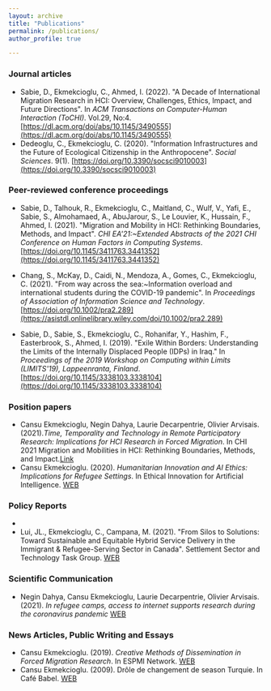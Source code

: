 ```yaml
---
layout: archive
title: "Publications"
permalink: /publications/
author_profile: true

---
```



### Journal articles

- Sabie, D., Ekmekcioglu, C., Ahmed, I. (2022). "A Decade of International Migration Research in HCI: Overview, Challenges, Ethics, Impact, and Future Directions". In *ACM Transactions on Computer-Human Interaction (ToCHI)*. Vol.29, No:4. [https://dl.acm.org/doi/abs/10.1145/3490555](https://dl.acm.org/doi/abs/10.1145/3490555)
- Dedeoglu, C., Ekmekcioglu, C. (2020). "Information Infrastructures and the Future of Ecological Citizenship in the Anthropocene". *Social Sciences*. 9(1).  [https://doi.org/10.3390/socsci9010003](https://doi.org/10.3390/socsci9010003) 



### Peer-reviewed conference proceedings

- Sabie, D., Talhouk, R., Ekmekcioglu, C., Maitland, C., Wulf, V., Yafi, E., Sabie, S., Almohamaed, A., AbuJarour, S., Le Louvier, K., Hussain, F., Ahmed, I. (2021). "Migration and Mobility in HCI: Rethinking Boundaries, Methods, and Impact". *CHI EA'21:~Extended Abstracts of the 2021 CHI Conference on Human Factors in Computing Systems*.[https://doi.org/10.1145/3411763.3441352](https://doi.org/10.1145/3411763.3441352) 

- Chang, S., McKay, D., Caidi, N., Mendoza, A., Gomes, C., Ekmekcioglu, C. (2021). "From way across the sea:~Information overload and international students during the COVID-19 pandemic". In *Proceedings of Association of Information Science and Technology*. [https://doi.org/10.1002/pra2.289](https://asistdl.onlinelibrary.wiley.com/doi/10.1002/pra2.289)

- Sabie, D., Sabie, S., Ekmekcioglu, C., Rohanifar, Y., Hashim, F., Easterbrook, S., Ahmed, I. (2019). "Exile Within Borders: Understanding the Limits of the Internally Displaced People (IDPs) in Iraq." In *Proceedings of the 2019 Workshop on Computing within Limits (LIMITS'19), Lappeenranta, Finland*. [https://doi.org/10.1145/3338103.3338104](https://doi.org/10.1145/3338103.3338104)




### Position papers

- Cansu Ekmekcioglu, Negin Dahya, Laurie Decarpentrie, Olivier Arvisais. (2021).*Time, Temporality and Technology in Remote Participatory Research: Implications for HCI Research in Forced Migration*. In CHI 2021 Migration and Mobilities in HCI: Rethinking Boundaries, Methods, and Impact.[Link](http://www.cs.toronto.edu/~dsabie/MigrationWorkshop/Submissions/Ekmekcioglu-et-al_2021.pdf)
- Cansu Ekmekcioglu. (2020). *Humanitarian Innovation and AI Ethics: Implications for Refugee Settings*. In Ethical Innovation for Artificial Intelligence. [WEB](https://ei4ai.wordpress.com/2020/10/19/humanitarian-innovation-and-ai-ethics-implications-for-refugee-settings-by-cansu-e-dedeoglu-faculty-of-information-university-of-toronto/)

### Policy Reports

- 
- Lui, JL., Ekmekcioglu, C., Campana, M.  (2021). "From Silos to Solutions: Toward Sustainable and Equitable Hybrid Service Delivery in the Immigrant & Refugee-Serving Sector in Canada". Settlement Sector and Technology Task Group. [WEB](https://www.amssa.org/wp-content/uploads/2021/05/EN-Settlement-Sector-Technology-Task-Group-final-report-and-recommen....pdf)

### Scientific Communication

- Negin Dahya, Cansu Ekmekcioglu, Laurie Decarpentrie, Olivier Arvisais. (2021). *In refugee camps, access to internet supports research during the coronavirus pandemic* [WEB](https://theconversation.com/in-refugee-camps-access-to-internet-supports-research-during-the-coronavirus-pandemic-146468) 

### News Articles, Public Writing and Essays 

- Cansu Ekmekcioglu. (2019). *Creative Methods of Dissemination in Forced Migration Research*. In ESPMI Network. [WEB](https://espminetwork.com/cansu-e-dedoglu-dissemination-methods/)
- Cansu Ekmekcioglu. (2009). Drôle de changement de season Turquie. In Café Babel. [WEB](https://cafebabel.com/fr/article/drole-de-changement-de-saison-turque-5ae0059df723b35a145df023/)


<!---
 {% if author.googlescholar %}
 You can also find my articles on <u><a href="{{author.googlescholar}}">my Google Scholar profile</a>.</u>
 {% endif %}
 {% include base_path %}
 {% for post in site.publications reversed %}
 {% include archive-single.html %}
 {% endfor %}
 --->
